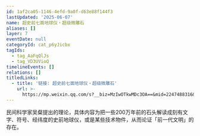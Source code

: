 ```yaml
---
id: 1af2ca05-1146-4efd-9a0f-d63e88f144f3
lastUpdated: '2025-06-07'
name: 超史前七面地球仪・超级微雕石
aliases: []
layer: 7
eventDate: null
categoryId: cat_p6yJicbx
tagIds:
  - tag_AaFqQlJs
  - tag_VD3UVioQ
timelineEvents: []
relations: []
titledLinks:
  - title: '链接: 超史前七面地球仪・超级微雕石'
    url: >-
      https://mp.weixin.qq.com/s?__biz=MzIwOTkwMDc3OA==&mid=2247488316&idx=1&sn=0e0d70e6eb3b6c81ff1fbf7b8f7c1783&chksm=96c27640a2508020491df320e8c45d149c394a6aa711ef3ba4e5fcb02040535c5f99edb37654
---
```

民间科学家吴粲提出的理论，具体内容为把一些200万年前的石头解读成刻有文字、符号、经纬度的史前地球仪，或是某些技术物件，从而论证「前一代文明」的存在。
